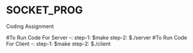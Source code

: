 # SOCKET_PROG
Coding Assignment

#To Run Code For Server -: step-1: $make step-2: $./server
#To Run Code For Client -: step-1: $make step-2: $./client
